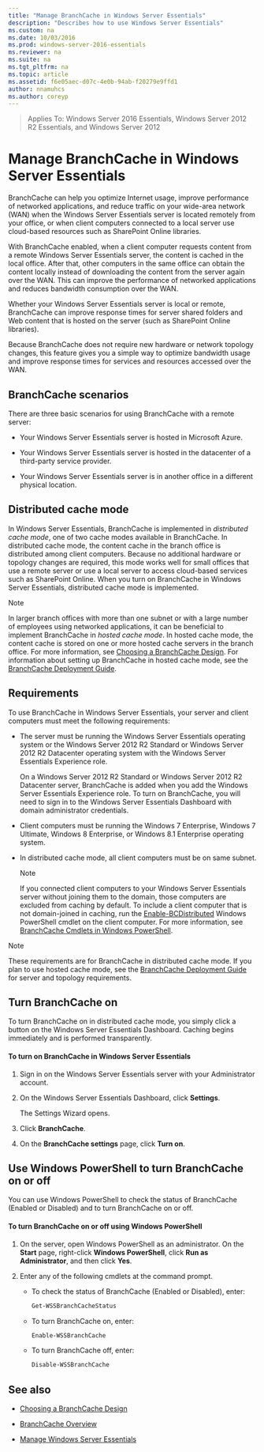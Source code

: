 ```yaml
---
title: "Manage BranchCache in Windows Server Essentials"
description: "Describes how to use Windows Server Essentials"
ms.custom: na
ms.date: 10/03/2016
ms.prod: windows-server-2016-essentials
ms.reviewer: na
ms.suite: na
ms.tgt_pltfrm: na
ms.topic: article
ms.assetid: f6e05aec-d07c-4e0b-94ab-f20279e9ffd1
author: nnamuhcs
ms.author: coreyp
---
```


>Applies To: Windows Server 2016 Essentials, Windows Server 2012 R2 Essentials, and Windows Server 2012


# Manage BranchCache in Windows Server Essentials
BranchCache can help you optimize Internet usage, improve performance of networked applications, and reduce traffic on your wide-area network (WAN) when the  Windows Server Essentials server is located remotely from your office, or when client computers connected to a local server use cloud-based resources such as SharePoint Online libraries.  
  
 With BranchCache enabled, when a client computer requests content from a remote  Windows Server Essentials server, the content is cached in the local office. After that, other computers in the same office can obtain the content locally instead of downloading the content from the server again over the WAN. This can improve the performance of networked applications and reduces bandwidth consumption over the WAN.  
  
 Whether your  Windows Server Essentials server is local or remote, BranchCache can improve response times for server shared folders and Web content that is hosted on the server (such as SharePoint Online libraries).  
  
 Because BranchCache does not require new hardware or network topology changes, this feature gives you a simple way to optimize bandwidth usage and improve response times for services and resources accessed over the WAN.  
  
## BranchCache scenarios  
 There are three basic scenarios for using BranchCache with a remote server:  
  
-   Your  Windows Server Essentials server is hosted in  Microsoft Azure.  
  
-   Your  Windows Server Essentials server is hosted in the datacenter of a third-party service provider.  
  
-   Your  Windows Server Essentials server is in another office in a different physical location.  
  
## Distributed cache mode  
 In  Windows Server Essentials, BranchCache is implemented in *distributed cache mode*, one of two cache modes available in BranchCache. In distributed cache mode, the content cache in the branch office is distributed among client computers. Because no additional hardware or topology changes are required, this mode works well for small offices that use a remote server or use a local server to access cloud-based services such as SharePoint Online. When you turn on BranchCache in  Windows Server Essentials, distributed cache mode is implemented.  
  
> [!NOTE]
>  In larger branch offices with more than one subnet or with a large number of employees using networked applications, it can be beneficial to implement BranchCache in *hosted cache mode*. In hosted cache mode, the content cache is stored on one or more hosted cache servers in the branch office. For more information, see [Choosing a BranchCache Design](assetId:///eb9dc5d3-bfdd-4b90-88b5-a7ee0bc98e17). For information about setting up BranchCache in hosted cache mode, see the [BranchCache Deployment Guide](assetId:///9a8217ed-f85d-4b6b-a339-926e258b713d).  
  
## Requirements  
 To use BranchCache in  Windows Server Essentials, your server and client computers must meet the following requirements:  
  
-   The server must be running the  Windows Server Essentials operating system or the  Windows Server 2012 R2 Standard or  Windows Server 2012 R2 Datacenter operating system with the Windows Server Essentials Experience role.  
  
     On a  Windows Server 2012 R2 Standard or  Windows Server 2012 R2 Datacenter server, BranchCache is added when you add the Windows Server Essentials Experience role. To turn on BranchCache, you will need to sign in to the  Windows Server Essentials Dashboard with domain administrator credentials.  
  
-   Client computers must be running the  Windows 7 Enterprise,  Windows 7 Ultimate,  Windows 8 Enterprise, or  Windows 8.1 Enterprise operating system.  
  
-   In distributed cache mode, all client computers must be on same subnet.  
  
    > [!NOTE]
    >  If you connected client computers to your Windows Server Essentials server without joining them to the domain, those computers are excluded from caching by default. To include a client computer that is not domain-joined in caching, run the [Enable-BCDistributed](http://technet.microsoft.com/library/hh848398.aspx) Windows PowerShell cmdlet on the client computer. For more information, see [BranchCache Cmdlets in Windows PowerShell](http://technet.microsoft.com/library/hh848392.aspx).  
  
> [!NOTE]
>  These requirements are for BranchCache in distributed cache mode. If you plan to use hosted cache mode, see the [BranchCache Deployment Guide](assetId:///9a8217ed-f85d-4b6b-a339-926e258b713d) for server and topology requirements.  
  
## Turn BranchCache on  
 To turn BranchCache on in distributed cache mode, you simply click a button on the  Windows Server Essentials Dashboard. Caching begins immediately and is performed transparently.  
  
#### To turn on BranchCache in Windows Server Essentials  
  
1.  Sign in on the  Windows Server Essentials server with your Administrator account.  
  
2.  On the  Windows Server Essentials Dashboard, click **Settings**.  
  
     The Settings Wizard opens.  
  
3.  Click **BranchCache**.  
  
4.  On the **BranchCache settings** page, click **Turn on**.  
  
## Use Windows PowerShell to turn BranchCache on or off  
 You can use Windows PowerShell to check the status of BranchCache (Enabled or Disabled) and to turn BranchCache on or off.  
  
#### To turn BranchCache on or off using Windows PowerShell  
  
1.  On the server, open Windows PowerShell as an administrator. On the **Start** page, right-click **Windows PowerShell**, click **Run as Administrator**, and then click **Yes**.  
  
2.  Enter any of the following cmdlets at the command prompt.  
  
    -   To check the status of BranchCache (Enabled or Disabled), enter:  
  
        ```powershell  
        Get-WSSBranchCacheStatus  
        ```  
  
    -   To turn BranchCache on, enter:  
  
        ```powershell  
        Enable-WSSBranchCache  
        ```  
  
    -   To turn BranchCache off, enter:  
  
        ```powershell  
        Disable-WSSBranchCache  
        ```  
  
## See also  
  
-   [Choosing a BranchCache Design](assetId:///eb9dc5d3-bfdd-4b90-88b5-a7ee0bc98e17)  
  
-   [BranchCache Overview](http://technet.microsoft.com/library/hh831696.aspx)  
  
-   [Manage Windows Server Essentials](Manage-Windows-Server-Essentials.md)
